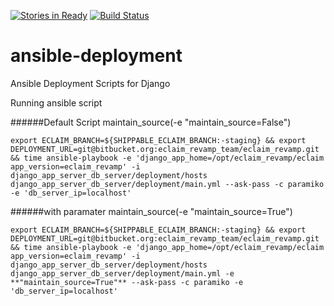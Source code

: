 [![Stories in Ready](https://badge.waffle.io/censof/ansible-deployment.png?label=ready&title=Ready)](https://waffle.io/censof/ansible-deployment)
[![Build Status](https://travis-ci.org/censof/ansible-deployment.svg?branch=master)](https://travis-ci.org/censof/ansible-deployment)
# ansible-deployment
Ansible Deployment Scripts for Django


Running ansible script

######Default Script maintain_source(-e "maintain_source=False")
```
export ECLAIM_BRANCH=${SHIPPABLE_ECLAIM_BRANCH:-staging} && export DEPLOYMENT_URL=git@bitbucket.org:eclaim_revamp_team/eclaim_revamp.git && time ansible-playbook -e 'django_app_home=/opt/eclaim_revamp/eclaim app_version=eclaim_revamp' -i django_app_server_db_server/deployment/hosts django_app_server_db_server/deployment/main.yml --ask-pass -c paramiko -e 'db_server_ip=localhost'
```
######with paramater maintain_source(-e "maintain_source=True")
```
export ECLAIM_BRANCH=${SHIPPABLE_ECLAIM_BRANCH:-staging} && export DEPLOYMENT_URL=git@bitbucket.org:eclaim_revamp_team/eclaim_revamp.git && time ansible-playbook -e 'django_app_home=/opt/eclaim_revamp/eclaim app_version=eclaim_revamp' -i django_app_server_db_server/deployment/hosts django_app_server_db_server/deployment/main.yml -e **"maintain_source=True"** --ask-pass -c paramiko -e 'db_server_ip=localhost'
```




